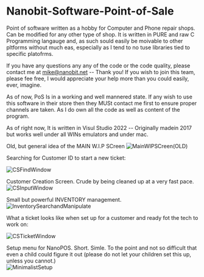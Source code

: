 # Nanobit-Software-Point-of-Sale
Point of software written as a hobby for Computer and Phone repair shops. Can be modified for any other type of shop. It is written in PURE and raw C Programming langauge and, as such sould easily be moivable to other pltforms without much eas, especially as I tend to no tuse libraries tied to specific platofrms.

If you have any questions any any of the code or the code quality, please contact me at mike@nanobit.net -- Thank you! If you wish to join this team, please fee free, I would appreciate your help more than you could easily, ever, imagine.


As of now, PoS Is in a working and well mannered state. If any wish to use this software in their store then they MUSt contact me first to ensure proper channels are taken. As I do own all the code as well as content of the program.

As of right now, It is written in Visul Studio 2022 -- Originally madein 2017 but works well under all WINs emulators and under mac.


Old, but general idea of the MAIN W.I.P SCreen
 ![MainWIPSCreen(OLD)](https://user-images.githubusercontent.com/16727948/158010588-6fd6665b-7186-4a5d-aa14-965dbe308e92.png)

Searching for Customer ID to start a new ticket:

![CSFindWindow](https://user-images.githubusercontent.com/16727948/158010610-341870e2-386e-4caf-8037-a5796001d854.png)


Customer Creation Screen. Crude by being cleaned up at a very fast pace.![CSInputWindow](https://user-images.githubusercontent.com/16727948/158010618-11455f1c-a200-4196-b2c8-4b6ae1340880.png)



Small but powerful INVENTORY management.<br>
![InventorySearchandManipulate](https://user-images.githubusercontent.com/16727948/158010627-43cca735-fe48-431e-b4e4-df4404587ae8.png)

What a ticket looks like when set up for a customer and ready fot the tech to work on:

![CSTicketWindow](https://user-images.githubusercontent.com/16727948/158010642-5c5ad4b5-a1ee-4df3-a5d1-8327998191ce.png)


Setup menu for NanoPOS. Short. Simle. To the point and not so difficult that even a child could figure it out (please do not let your children set this up, unless you cannot.)<br>
![MinimalistSetup](https://user-images.githubusercontent.com/16727948/158010730-81923142-3d21-4ecc-9563-2fa40aed0837.png)
